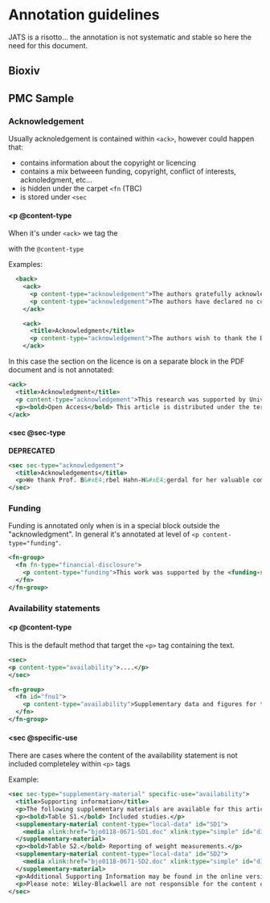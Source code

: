 # Annotation guidelines
JATS is a risotto... the annotation is not systematic and stable so here the need for this document. 

## Bioxiv

## PMC Sample

### Acknowledgement 
Usually acknoledgement is contained within `<ack>`, however could happen that:
 - contains information about the copyright or licencing
 - contains a mix betweeen funding, copyright, conflict of interests, acknoledgment, etc...
 - is hidden under the carpet `<fn` (TBC)
 - is stored under `<sec` 

#### <p @content-type

When it's under `<ack>` we tag the <p> with the `@content-type`

Examples: 

```xml
  <back>
    <ack>
      <p content-type="acknowledgement">The authors gratefully acknowledge Kirkstall Ltd., [...].</p>
      <p content-type="acknowledgement">The authors have declared no conflict of interest.</p>
    </ack>
```

```xml
    <ack>
      <title>Acknowledgment</title>
      <p content-type="acknowledgement">The authors wish to thank the Department of Science and Technology (DST), West Bengal, India, for the financial assistance.</p>
    </ack>
```

In this case the section on the licence is on a separate block in the PDF document and is not annotated: 

```xml
<ack>
  <title>Acknowledgment</title>
  <p content-type="acknowledgement">This research was supported by University of California, Davis through Academic Federation Research Grant Program&#x2014;Innovative Developmental Award.</p>
  <p><bold>Open Access</bold> This article is distributed under the terms of the Creative Commons Attribution Noncommercial License which permits any noncommercial use, distribution, and reproduction in any medium, provided the original author(s) and source are credited.</p>
</ack>
```


#### <sec @sec-type 

**DEPRECATED**

```xml
<sec sec-type="acknowledgement">
  <title>Acknowledgements</title>
  <p>We thank Prof. B&#xE4;rbel Hahn-H&#xE4;gerdal for her valuable comments, Catherine Paul for critically reading the manuscript and Birgit Johansson for providing fresh soil for DNA extraction. This work was financed by the Swedish Research Council (VR).</p>
</sec>
```


### Funding

Funding is annotated only when is in a special block outside the "acknowledgment". 
In general it's annotated at level of `<p content-type="funding"`.

```xml
<fn-group>
  <fn fn-type="financial-disclosure">
    <p content-type="funding">This work was supported by the <funding-source id="gs1">National Institute of Neurological Disease and Stroke</funding-source> [grant number <award-id rid="gs1">NS43419</award-id>-01A]. Salary support for G.H.D.V. was provided by a Research Career Service Award from the <funding-source id="gs2">Department of Veteran Affairs</funding-source>.</p>
  </fn>
</fn-group>
```

### Availability statements

#### <p @content-type 

This is the default method that target the `<p>` tag containing the text. 

```xml
<sec>
<p content-type="availability">....</p>
</sec>
```

```xml
<fn-group>
  <fn id="fnu1">
    <p content-type="availability">Supplementary data and figures for this paper are available from the IUCr electronic archives (Reference: <ext-link ext-link-type="uri" xlink:href="http://scripts.iucr.org/cgi-bin/sendsup?im2283">IM2283</ext-link>).</p>
  </fn>
</fn-group>
```

#### <sec @specific-use

There are cases where the content of the availability statement is not included completeley within `<p>` tags

Example: 

```xml
<sec sec-type="supplementary-material" specific-use="availability">
  <title>Supporting information</title>
  <p>The following supplementary materials are available for this article:</p>
  <p><bold>Table S1.</bold> Included studies.</p>
  <supplementary-material content-type="local-data" id="SD1">
    <media xlink:href="bjo0118-0671-SD1.doc" xlink:type="simple" id="d32e5236" position="anchor" mimetype="application" mime-subtype="msword"/>
  </supplementary-material>
  <p><bold>Table S2.</bold> Reporting of weight measurements.</p>
  <supplementary-material content-type="local-data" id="SD2">
    <media xlink:href="bjo0118-0671-SD2.doc" xlink:type="simple" id="d32e5242" position="anchor" mimetype="application" mime-subtype="msword"/>
  </supplementary-material>
  <p>Additional Supporting Information may be found in the online version of this article.</p>
  <p>Please note: Wiley-Blackwell are not responsible for the content or functionality of any supporting information supplied by the authors. Any queries (other than missing material) should be directed to the corresponding author.</p>
</sec>
```
